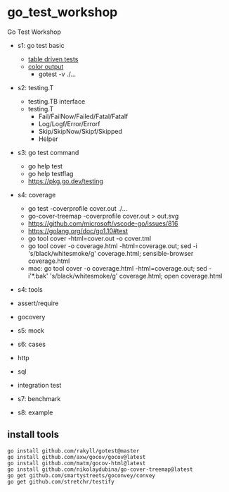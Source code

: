 # go_test_workshop
Go Test Workshop


- s1: go test basic
  - [table driven tests ](https://github.com/golang/go/wiki/TableDrivenTests)
  - [color output](https://github.com/rakyll/gotest)
    - gotest -v ./...

- s2: testing.T
  - testing.TB interface
  - testing.T
    - Fail/FailNow/Failed/Fatal/Fatalf
    - Log/Logf/Error/Errorf
    - Skip/SkipNow/Skipf/Skipped
    - Helper


- s3: go test command
  - go help test
  - go help testflag
  - https://pkg.go.dev/testing

- s4: coverage
  - go test -coverprofile cover.out ./...
  - go-cover-treemap -coverprofile cover.out > out.svg
  - https://github.com/microsoft/vscode-go/issues/816
  - https://golang.org/doc/go1.10#test
  - go tool cover -html=cover.out -o cover.tml
  - go tool cover -o coverage.html -html=coverage.out; sed -i 's/black/whitesmoke/g' coverage.html; sensible-browser coverage.html
  - mac: go tool cover -o coverage.html -html=coverage.out; sed -i'*.bak' 's/black/whitesmoke/g' coverage.html; open coverage.html


- s4: tools
- assert/require
- gocovery

- s5: mock

- s6: cases
 - http
 - sql
 - integration test

- s7: benchmark

- s8: example




## install tools

```
go install github.com/rakyll/gotest@master
go install github.com/axw/gocov/gocov@latest
go install github.com/matm/gocov-html@latest
go install github.com/nikolaydubina/go-cover-treemap@latest
go get github.com/smartystreets/goconvey/convey
go get github.com/stretchr/testify
```